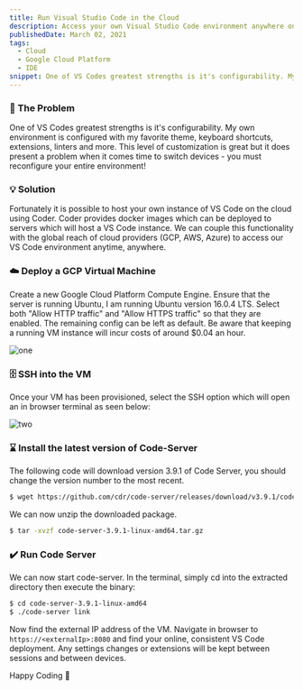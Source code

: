 ```yaml
---
title: Run Visual Studio Code in the Cloud
description: Access your own Visual Studio Code environment anywhere on any device
publishedDate: March 02, 2021
tags:
  - Cloud
  - Google Cloud Platform
  - IDE
snippet: One of VS Codes greatest strengths is it's configurability. My own environment is configured with my favorite theme, keyboard shortcuts, extensions, linters and more. This level of customization is great but it does present a problem when it comes time to switch devices - you must reconfigure your entire environment!
---
```


### 😤 The Problem

One of VS Codes greatest strengths is it's configurability. My own environment is configured with my favorite theme, keyboard shortcuts, extensions, linters and more. This level of customization is great but it does present a problem when it comes time to switch devices - you must reconfigure your entire environment!

### 💡 Solution

Fortunately it is possible to host your own instance of VS Code on the cloud using Coder. Coder provides docker images which can be deployed to servers which will host a VS Code instance. We can couple this functionality with the global reach of cloud providers (GCP, AWS, Azure) to access our VS Code environment anytime, anywhere.

### ☁️ Deploy a GCP Virtual Machine

Create a new Google Cloud Platform Compute Engine. Ensure that the server is running Ubuntu, I am running Ubuntu version 16.0.4 LTS. Select both "Allow HTTP traffic" and "Allow HTTPS traffic" so that they are enabled. The remaining config can be left as default. Be aware that keeping a running VM instance will incur costs of around $0.04 an hour.

![one](https://storage.googleapis.com/fergusfrl-blog/code_server_config_54fe05f1d2/code_server_config_54fe05f1d2.png)

### 🗄️ SSH into the VM

Once your VM has been provisioned, select the SSH option which will open an in browser terminal as seen below:

![two](https://storage.googleapis.com/fergusfrl-blog/ssh_terminal_7a68ade641/ssh_terminal_7a68ade641.png)

### ⌛ Install the latest version of Code-Server

The following code will download version 3.9.1 of Code Server, you should change the version number to the most recent.

```bash
$ wget https://github.com/cdr/code-server/releases/download/v3.9.1/code-server-3.9.1-linux-amd64.tar.gz
```

We can now unzip the downloaded package.

```bash
$ tar -xvzf code-server-3.9.1-linux-amd64.tar.gz
```

### ✔️ Run Code Server

We can now start code-server. In the terminal, simply cd into the extracted directory then execute the binary:

```bash
$ cd code-server-3.9.1-linux-amd64
$ ./code-server link
```

Now find the external IP address of the VM. Navigate in browser to `https://<externalIp>:8080` and find your online, consistent VS Code deployment. Any settings changes or extensions will be kept between sessions and between devices.

Happy Coding 🎉
